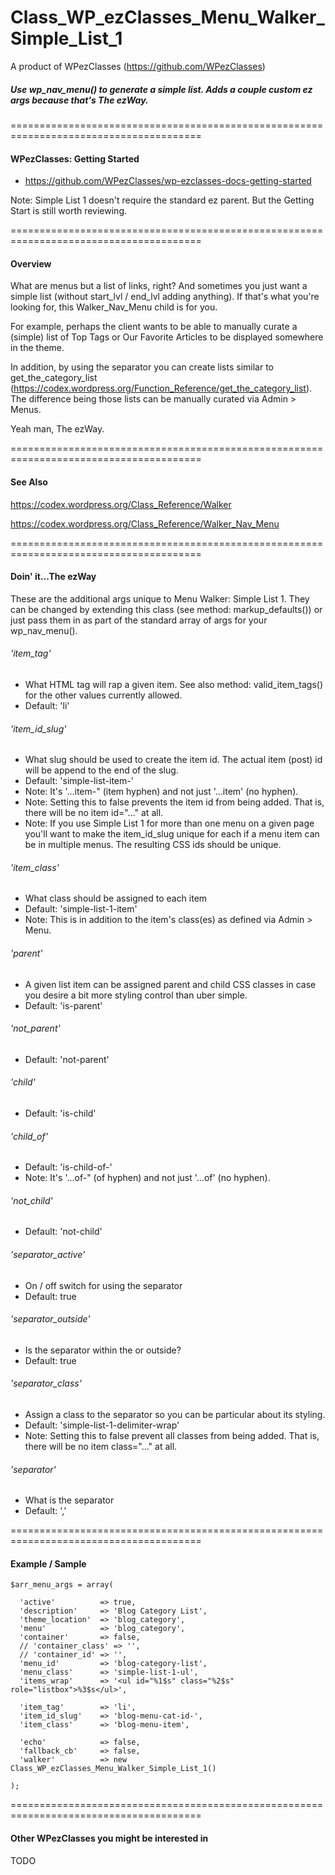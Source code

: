 # Class_WP_ezClasses_Menu_Walker_Simple_List_1
A product of WPezClasses (https://github.com/WPezClasses)

##### Use wp_nav_menu() to generate a simple list. Adds a couple custom ez args because that's The ezWay.


=======================================================================================

#### WPezClasses: Getting Started
- https://github.com/WPezClasses/wp-ezclasses-docs-getting-started

Note: Simple List 1 doesn't require the standard ez parent. But the Getting Start is still worth reviewing.

=======================================================================================


#### Overview

What are menus but a list of links, right? And sometimes you just want a simple list (without start_lvl / end_lvl adding anything). If that's what you're looking for, this Walker_Nav_Menu child is for you.

For example, perhaps the client wants to be able to manually curate a (simple) list of Top Tags or Our Favorite Articles to be displayed somewhere in the theme.

In addition, by using the separator you can create lists similar to get_the_category_list (https://codex.wordpress.org/Function_Reference/get_the_category_list). The difference being those lists can be manually curated via Admin > Menus.

Yeah man, The ezWay.


=======================================================================================

#### See Also

https://codex.wordpress.org/Class_Reference/Walker

https://codex.wordpress.org/Class_Reference/Walker_Nav_Menu

=======================================================================================


#### Doin' it...The ezWay

These are the additional args unique to Menu Walker: Simple List 1. They can be changed by extending this class (see method: markup_defaults()) or just pass them in as part of the standard array of args for your wp_nav_menu().

###### 'item_tag'
 - What HTML tag will rap a given item. See also method: valid_item_tags() for the other values currently allowed.
 - Default: 'li'

###### 'item_id_slug'
 - What slug should be used to create the item id. The actual item (post) id will be append to the end of the slug.
 - Default: 'simple-list-item-'
 - Note: It's '...item-" (item hyphen) and not just '...item' (no hyphen).
 - Note: Setting this to false prevents the item id from being added. That is, there will be no item id="..." at all.
 - Note: If you use Simple List 1 for more than one menu on a given page you'll want to make the item_id_slug unique for each if a menu item can be in multiple menus. The resulting CSS ids should be unique.

###### 'item_class'
 - What class should be assigned to each item
 - Default: 'simple-list-1-item'
 - Note: This is in addition to the item's class(es) as defined via Admin > Menu.

###### 'parent'
 - A given list item can be assigned parent and child CSS classes in case you desire a bit more styling control than uber simple.
 - Default: 'is-parent'

###### 'not_parent'
 - Default: 'not-parent'

###### 'child'
 - Default: 'is-child'

###### 'child_of'
 - Default: 'is-child-of-'
 - Note: It's '...of-" (of hyphen) and not just '...of' (no hyphen).

###### 'not_child'
 - Default: 'not-child'

###### 'separator_active'
 -  On / off switch for using the separator
 - Default: true

###### 'separator_outside'
 - Is the separator within the </a> or outside?
 - Default: true

###### 'separator_class'
 - Assign a class to the separator so you can be particular about its styling.
 - Default: 'simple-list-1-delimiter-wrap'
 - Note: Setting this to false prevent all classes from being added. That is, there will be no item class="..." at all.

###### 'separator'
 - What is the separator
 - Default: ','

=======================================================================================

#### Example / Sample

```
$arr_menu_args = array(

  'active'          => true,
  'description'     => 'Blog Category List',
  'theme_location'  => 'blog_category',
  'menu'            => 'blog_category',
  'container'       => false,
  // 'container_class' => '',
  // 'container_id' => '',
  'menu_id'         => 'blog-category-list',
  'menu_class'      => 'simple-list-1-ul',
  'items_wrap'      => '<ul id="%1$s" class="%2$s" role="listbox">%3$s</ul>',

  'item_tag'        => 'li',
  'item_id_slug'    => 'blog-menu-cat-id-',
  'item_class'      => 'blog-menu-item',

  'echo'            => false,
  'fallback_cb'     => false,
  'walker'          => new Class_WP_ezClasses_Menu_Walker_Simple_List_1()

);

```

=======================================================================================

 #### Other WPezClasses you might be interested in

 TODO